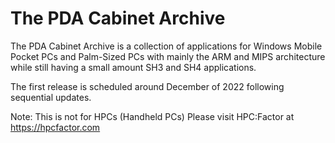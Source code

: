 # The PDA Cabinet Archive
The PDA Cabinet Archive is a collection of applications for Windows Mobile Pocket PCs and Palm-Sized PCs with mainly the ARM and MIPS architecture while still having a small amount SH3 and SH4 applications.

The first release is scheduled around December of 2022 following sequential updates.

Note: This is not for HPCs (Handheld PCs) Please visit HPC:Factor at https://hpcfactor.com

